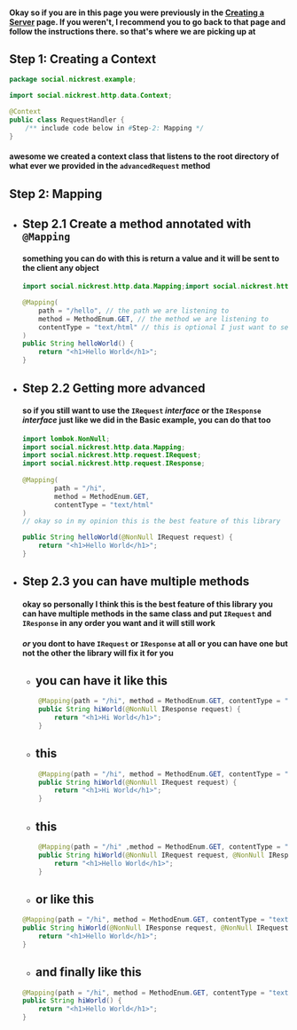 #### Okay so if you are in this page you were previously in the [Creating a Server](../server/README.md) page. If you weren't, I recommend you to go back to that page and follow the instructions there. so that's where we are picking up at

## Step 1: Creating a Context
```java
package social.nickrest.example;

import social.nickrest.http.data.Context;

@Context
public class RequestHandler {
    /** include code below in #Step-2: Mapping */
}
```
#### awesome we created a context class that listens to the root directory of what ever we provided in the `advancedRequest` method

## Step 2: Mapping
* ## Step 2.1 Create a method annotated with `@Mapping`
    #### something you can do with this is return a value and it will be sent to the client any object
    ```java
    import social.nickrest.http.data.Mapping;import social.nickrest.http.method.MethodEnum;
    
    @Mapping(
        path = "/hello", // the path we are listening to
        method = MethodEnum.GET, // the method we are listening to
        contentType = "text/html" // this is optional I just want to send html the default is "text/plain"
    )
    public String helloWorld() {
        return "<h1>Hello World</h1>";
    }
    ```

* ## Step 2.2 Getting more advanced
    #### so if you still want to use the `IRequest` *interface* or the `IResponse` *interface* just like we did in the Basic example, you can do that too
    ```java
    import lombok.NonNull;
    import social.nickrest.http.data.Mapping;
    import social.nickrest.http.request.IRequest;
    import social.nickrest.http.request.IResponse;
        
    @Mapping(
            path = "/hi",
            method = MethodEnum.GET,
            contentType = "text/html"
    ) 
    // okay so in my opinion this is the best feature of this library
    
    public String helloWorld(@NonNull IRequest request) {
        return "<h1>Hello World</h1>";
    }

    ```
* ##  Step 2.3 you can have multiple methods
    #### okay so personally I think this is the best feature of this library you can have multiple methods in the same class and put `IRequest` and `IResponse` in any order you want and it will still work
    #### *or* you dont to have `IRequest` or `IResponse` at all or you can have one but not the other the library will fix it for you
    
    * ## you can have it like this
    ```java
        @Mapping(path = "/hi", method = MethodEnum.GET, contentType = "text/html")
        public String hiWorld(@NonNull IResponse request) {
            return "<h1>Hi World</h1>";
        }
    ```

    * ## this
    ```java
        @Mapping(path = "/hi", method = MethodEnum.GET, contentType = "text/html")
        public String hiWorld(@NonNull IRequest request) {
            return "<h1>Hi World</h1>";
        }
    ```
    
    * ## this
    ```java
        @Mapping(path = "/hi" ,method = MethodEnum.GET, contentType = "text/html")
        public String hiWorld(@NonNull IRequest request, @NonNull IResponse response) {
            return "<h1>Hello World</h1>";
        }
    ```
    
    * ## or like this
    ```java
    @Mapping(path = "/hi", method = MethodEnum.GET, contentType = "text/html")
    public String hiWorld(@NonNull IResponse request, @NonNull IRequest response) {
        return "<h1>Hello World</h1>";
    }
    ```

    * ## and finally like this
    ```java
    @Mapping(path = "/hi", method = MethodEnum.GET, contentType = "text/html")
    public String hiWorld() {
        return "<h1>Hello World</h1>";
    }
    ```